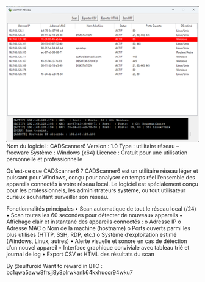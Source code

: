 <img src="ipscanner6.jpg">
Nom du logiciel : CADScanner6
Version : 1.0
Type : utilitaire réseau – freeware
Système : Windows (x64)
Licence : Gratuit pour une utilisation personnelle et professionnelle

Qu’est-ce que CADScanner6 ?
CADScanner6 est un utilitaire réseau léger et puissant pour Windows, conçu pour analyser en temps réel l’ensemble des appareils connectés à votre réseau local.
Le logiciel est spécialement conçu pour les professionnels, les administrateurs système, ou tout utilisateur curieux souhaitant surveiller son réseau.
 

Fonctionnalités principales
•	 Scan automatique de tout le réseau local (/24)
•	 Scan toutes les 60 secondes pour détecter de nouveaux appareils
•	 Affichage clair et instantané des appareils connectés :
o	Adresse IP
o	Adresse MAC
o	Nom de la machine (hostname)
o	Ports ouverts parmi les plus utilisés (HTTP, SSH, RDP, etc.)
o	Système d’exploitation estimé (Windows, Linux, autres)
•	 Alerte visuelle et sonore en cas de détection d’un nouvel appareil
•	 Interface graphique conviviale avec tableau trié et journal de log
•	 Export CSV et HTML des résultats du scan

By @sulfuroid 
Want to reward in BTC : bc1qwa5aww8frsjj8y8plrwkank64kxhuccr94wku7
